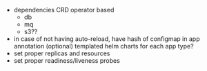 * dependencies CRD operator based
    - db
    - mq
    - s3??
* in case of not having auto-reload, have hash of configmap in app annotation
(optional) templated helm charts for each app type?
* set proper replicas and resources
* set proper readiness/liveness probes
